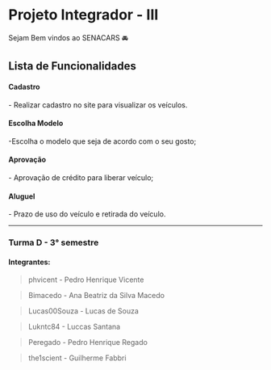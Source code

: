 # Projeto Integrador - III

Sejam Bem vindos ao SENACARS 🚘



<h2>
Lista de Funcionalidades
</h2>

<h4>
Cadastro
</h4>
- Realizar cadastro no site para visualizar os veículos. 

<h4>
Escolha Modelo
</h4>
-Escolha o modelo que seja de acordo com o seu gosto;

<h4>
Aprovação
</h4>
- Aprovação de crédito para liberar veículo;

<h4>
Aluguel
</h4>
- Prazo de uso do veículo e retirada do veículo.
 
 



















---

### Turma D - 3° semestre

#### Integrantes: 

> phvicent - Pedro Henrique Vicente

> Bimacedo - Ana Beatriz da Silva Macedo

> Lucas00Souza - Lucas de Souza

> Lukntc84 - Luccas Santana

> Peregado - Pedro Henrique Regado

> the1scient - Guilherme Fabbri 
